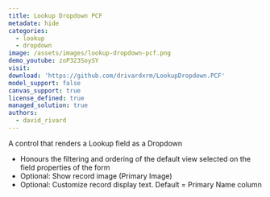```yaml
---
title: Lookup Dropdown PCF
metadate: hide
categories:
  - lookup
  - dropdown
image: /assets/images/lookup-dropdown-pcf.png
demo_youtube: zoP323SoySY
visit: 
download: 'https://github.com/drivardxrm/LookupDropdown.PCF'
model_support: false
canvas_support: true
license_defined: true
managed_solution: true
authors:
  - david_rivard
---
```

A control that renders a Lookup field as a Dropdown
<ul>
  <li>Honours the filtering and ordering of the default view selected on the field properties of the form</li>
  <li>Optional: Show record image (Primary Image)</li>
  <li>Optional: Customize record display text. Default = Primary Name column</li>
</ul>
